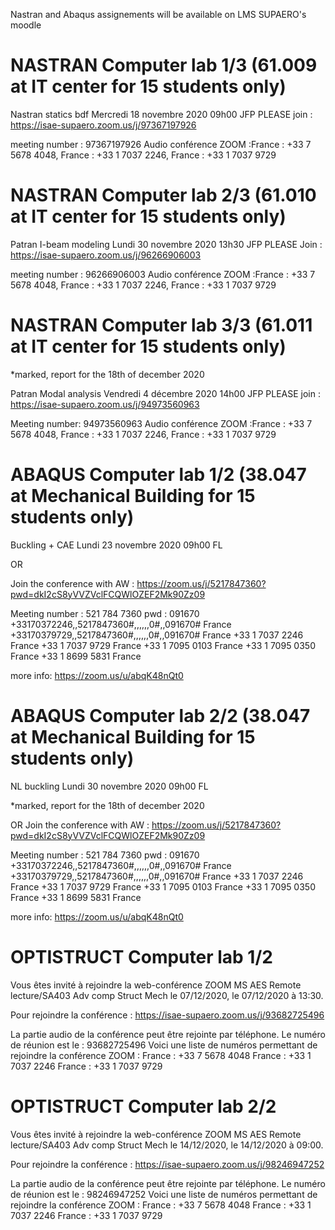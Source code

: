  Nastran and Abaqus assignements will be available on LMS SUPAERO's moodle 

# NASTRAN Computer lab 1/3 (61.009 at IT center for 15 students only)

Nastran statics bdf	Mercredi 18 novembre 2020	09h00		JFP
PLEASE join : https://isae-supaero.zoom.us/j/97367197926

meeting number : 97367197926
Audio conférence ZOOM :France : +33 7 5678 4048, France : +33 1 7037 2246, France : +33 1 7037 9729

# NASTRAN Computer lab 2/3 (61.010 at IT center for 15 students only)

Patran I-beam modeling	Lundi 30 novembre 2020	13h30		JFP
PLEASE Join : https://isae-supaero.zoom.us/j/96266906003

meeting number : 96266906003
Audio conférence ZOOM :France : +33 7 5678 4048, France : +33 1 7037 2246, France : +33 1 7037 9729

# NASTRAN Computer lab 3/3 (61.011 at IT center for 15 students only)
*marked, report for the 18th of december 2020

Patran Modal analysis	Vendredi 4 décembre 2020	14h00		JFP
PLEASE join : https://isae-supaero.zoom.us/j/94973560963

Meeting number: 94973560963
Audio conférence ZOOM :France : +33 7 5678 4048, France : +33 1 7037 2246, France : +33 1 7037 9729

# ABAQUS Computer lab 1/2 (38.047 at Mechanical Building for 15 students only)
Buckling + CAE	Lundi 23 novembre 2020	09h00		FL

OR 

Join the conference with AW : https://zoom.us/j/5217847360?pwd=dkI2cS8yVVZVclFCQWlOZEF2Mk90Zz09

Meeting number : 521 784 7360
pwd : 091670
+33170372246,,5217847360#,,,,,,0#,,091670# France
+33170379729,,5217847360#,,,,,,0#,,091670# France
        +33 1 7037 2246 France
        +33 1 7037 9729 France
        +33 1 7095 0103 France
        +33 1 7095 0350 France
        +33 1 8699 5831 France
        
more info: https://zoom.us/u/abqK48nQt0

# ABAQUS Computer lab 2/2 (38.047 at Mechanical Building for 15 students only)
NL buckling	Lundi 30 novembre 2020	09h00		FL

*marked, report for the 18th of december 2020

OR Join the conference with AW : https://zoom.us/j/5217847360?pwd=dkI2cS8yVVZVclFCQWlOZEF2Mk90Zz09

Meeting number : 521 784 7360
pwd : 091670
+33170372246,,5217847360#,,,,,,0#,,091670# France
+33170379729,,5217847360#,,,,,,0#,,091670# France
        +33 1 7037 2246 France
        +33 1 7037 9729 France
        +33 1 7095 0103 France
        +33 1 7095 0350 France
        +33 1 8699 5831 France
        
more info: https://zoom.us/u/abqK48nQt0

# OPTISTRUCT Computer lab 1/2 
Vous êtes invité à rejoindre la web-conférence ZOOM MS AES Remote lecture/SA403 Adv comp Struct Mech le 07/12/2020, le 07/12/2020 à 13:30.

Pour rejoindre la conférence : https://isae-supaero.zoom.us/j/93682725496

La partie audio de la conférence peut être rejointe par téléphone.
Le numéro de réunion est le : 93682725496
Voici une liste de numéros permettant de rejoindre la conférence ZOOM :
France : +33 7 5678 4048
France : +33 1 7037 2246
France : +33 1 7037 9729

# OPTISTRUCT Computer lab 2/2 
Vous êtes invité à rejoindre la web-conférence ZOOM MS AES Remote lecture/SA403 Adv comp Struct Mech le 14/12/2020, le 14/12/2020 à 09:00.

Pour rejoindre la conférence : https://isae-supaero.zoom.us/j/98246947252

La partie audio de la conférence peut être rejointe par téléphone.
Le numéro de réunion est le : 98246947252
Voici une liste de numéros permettant de rejoindre la conférence ZOOM :
France : +33 7 5678 4048
France : +33 1 7037 2246
France : +33 1 7037 9729
